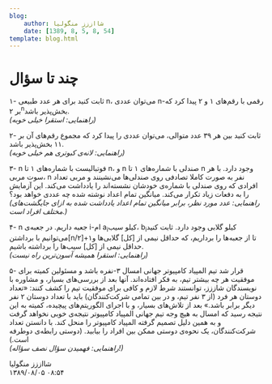 ```yaml
---
blog:
    author: شااززز منگولیا
    date: [1389, 8, 5, 8, 54]
template: blog.html
---
```

# چند تا سؤال

<div class="cnt">
۱- ثابت کنید برای هر عدد طبیعی n، می‌توان عددی n-رقمی با رقم‌های ۱ و ۲ پیدا کرد که بر ۲<sup>n</sup>بخش‌پذیر باشد.<br/><em>(راهنمایی: استقرا خیلی خوبه)</em><p>۲- ثابت کنید بین هر ۳۹ عدد متوالی، می‌توان عددی را پیدا کرد که مجموع رقم‌های آن بر ۱۱ بخش‌پذیر باشد.<br/><em>(راهنمایی: لانه‌ی کبوتری هم خیلی خوبه)</em></p>
<p>۳- n فوتبالیست با شماره‌های ۱ تا n، و n صندلی با شماره‌های ۱ تا n وجود دارد. با هر سوت مربی،
 n نفر به صورت کاملا تصادفی روی صندلی‌ها می‌نشینند و مربی تعداد افرادی 
که روی صندلی با شماره‌ی خودشان نشسته‌اند را یادداشت می‌کند. این آزمایش 
را به دفعات زیاد تکرار می‌کند. میانگین تمام اعداد نوشته شده چه عددی 
خواهد بود؟<br/><em>(راهنمایی: عدد مورد نظر، برابر میانگین تمام اعداد یادداشت شده به ازای جایگشت‌های مختلف افراد است.)</em><br/></p>
<p>۴- n جعبه داریم. در جعبه‌ی i-ام a<sub>i</sub>کیلو سیب، b<sub>i</sub>کیلو گلابی وجود دارد. ثابت کنید می‌توانیم با برداشتن[n/۲]+۱تا از جعبه‌ها را برداریم، که حداقل نیمی 
از [کل] گلابی‌ها و حداقل نیمی از [کل] سیب‌ها را برداشته باشیم.<br/><em>(راهنمایی: استقرا همیشه آسون‌ترین راه نیست)</em></p>
<p>۵- قرار شد تیم المپیاد کامپیوتر جهانی امسال ۳-نفره
 باشد و 
مسئولین کمیته برای موفقیت هر چه بیشتر تیم، به فکر افتاده‌اند. آنها بعد 
از بررسی‌های بسیار، و مشاوره با نویسندگان شاززز، توانستند شرط لازم و 
کافی برای موفقیت تیم را کشف کنند: «تعداد دوستان هر فرد (از ۳ نفر تیم، و 
در بین تمامی شرکت‌کنندگان) باید با تعداد دوستان ۲ نفر دیگر برابر باشد.» 
بعد از تلاش‌های بسیار، و با اجرای الگوریتم‌های پیچیده، کمیته به این 
نتیجه رسید که امسال به هیچ وجه تیم جهانی المپیاد کامپیوتر نتیجه‌ی خوبی 
نخواهد گرفت و به همین دلیل تصمیم گرفته المپیاد کامپیوتر را منحل کند. با 
دانستن تعداد شرکت‌کنندگان، یک نحوه‌ی دوستی ممکن بین افراد را بیابید. 
(دوستی رابطه‌ی دوطرفه است.)<br/><em>(راهنمایی: فهمیدن سؤال نصف سؤاله!)</em></p>
</div>

<div class="blog-info">
    <div class="blog-author">شااززز منگولیا</div>
    <div class="blog-date">۱۳۸۹/۰۸/۰۵ ۰۸:۵۴</div>
</div>

